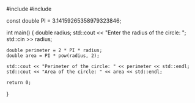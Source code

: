 #include <iostream>
#include <cmath>

const double PI = 3.14159265358979323846;

int main() {
    double radius;
    std::cout << "Enter the radius of the circle: ";
    std::cin >> radius;

    double perimeter = 2 * PI * radius;
    double area = PI * pow(radius, 2);

    std::cout << "Perimeter of the circle: " << perimeter << std::endl;
    std::cout << "Area of the circle: " << area << std::endl;

    return 0;
}



















